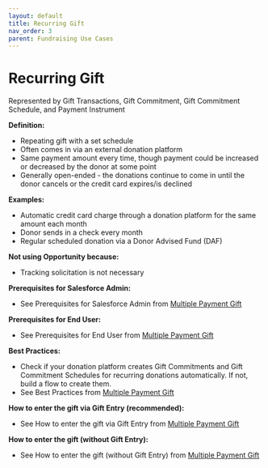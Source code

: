 ```yaml
---
layout: default
title: Recurring Gift
nav_order: 3
parent: Fundraising Use Cases
---
```


# Recurring Gift


Represented by Gift Transactions, Gift Commitment, Gift Commitment Schedule, and Payment Instrument

**Definition:**



* Repeating gift with a set schedule
* Often comes in via an external donation platform
* Same payment amount every time, though payment could be increased or decreased  by the donor at some point
* Generally open-ended - the donations continue to come in until the donor cancels or the credit card expires/is declined

**Examples:**



* Automatic credit card charge through a donation platform for the same amount each month
* Donor sends in a check every month
* Regular scheduled donation via a Donor Advised Fund (DAF)

**Not using Opportunity because:**



* Tracking solicitation is not necessary

**Prerequisites for Salesforce Admin:**



* See Prerequisites for Salesforce Admin from [Multiple Payment Gift](use-cases-multiple-payment-gift.md)


**Prerequisites for End User:**



* See Prerequisites for End User from [Multiple Payment Gift](use-cases-multiple-payment-gift.md)
 

**Best Practices:**



* Check if your donation platform creates Gift Commitments and Gift Commitment Schedules for recurring donations automatically. If not, build a flow to create them.
* See Best Practices from [Multiple Payment Gift](use-cases-multiple-payment-gift.md)


**How to enter the gift via Gift Entry (recommended):**



* See How to enter the gift via Gift Entry from [Multiple Payment Gift](use-cases-multiple-payment-gift.md)


**How to enter the gift (without Gift Entry):**



* See How to enter the gift (without Gift Entry) from [Multiple Payment Gift](use-cases-multiple-payment-gift.md)

